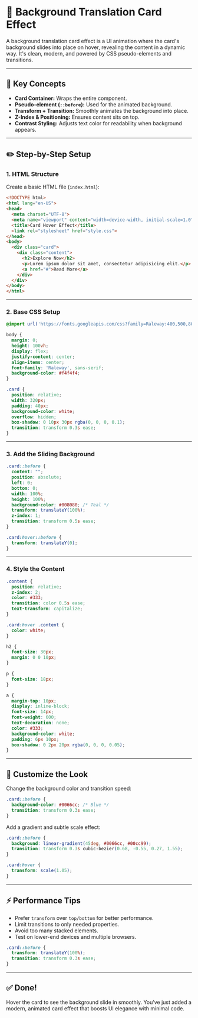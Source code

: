# 🎴 Background Translation Card Effect

A background translation card effect is a UI animation where the card's background slides into place on hover, revealing the content in a dynamic way. It's clean, modern, and powered by CSS pseudo-elements and transitions.

---

## 🔧 Key Concepts

- **Card Container:** Wraps the entire component.
- **Pseudo-element (`::before`):** Used for the animated background.
- **Transform + Transition:** Smoothly animates the background into place.
- **Z-Index & Positioning:** Ensures content sits on top.
- **Contrast Styling:** Adjusts text color for readability when background appears.

---

## ✏️ Step-by-Step Setup

### 1. HTML Structure

Create a basic HTML file (`index.html`):

```html
<!DOCTYPE html>
<html lang="en-US">
<head>
  <meta charset="UTF-8">
  <meta name="viewport" content="width=device-width, initial-scale=1.0">
  <title>Card Hover Effect</title>
  <link rel="stylesheet" href="style.css">
</head>
<body>
  <div class="card">
    <div class="content">
      <h2>Explore Now</h2>
      <p>Lorem ipsum dolor sit amet, consectetur adipisicing elit.</p>
      <a href="#">Read More</a>
    </div>
  </div>
</body>
</html>
```

---

### 2. Base CSS Setup

```css
@import url('https://fonts.googleapis.com/css?family=Raleway:400,500,800');

body {
  margin: 0;
  height: 100vh;
  display: flex;
  justify-content: center;
  align-items: center;
  font-family: 'Raleway', sans-serif;
  background-color: #f4f4f4;
}

.card {
  position: relative;
  width: 320px;
  padding: 40px;
  background-color: white;
  overflow: hidden;
  box-shadow: 0 10px 30px rgba(0, 0, 0, 0.1);
  transition: transform 0.3s ease;
}
```

---

### 3. Add the Sliding Background

```css
.card::before {
  content: "";
  position: absolute;
  left: 0;
  bottom: 0;
  width: 100%;
  height: 100%;
  background-color: #008080; /* Teal */
  transform: translateY(100%);
  z-index: 1;
  transition: transform 0.5s ease;
}

.card:hover::before {
  transform: translateY(0);
}
```

---

### 4. Style the Content

```css
.content {
  position: relative;
  z-index: 2;
  color: #333;
  transition: color 0.5s ease;
  text-transform: capitalize;
}

.card:hover .content {
  color: white;
}

h2 {
  font-size: 30px;
  margin: 0 0 10px;
}

p {
  font-size: 18px;
}

a {
  margin-top: 10px;
  display: inline-block;
  font-size: 14px;
  font-weight: 600;
  text-decoration: none;
  color: #333;
  background-color: white;
  padding: 6px 10px;
  box-shadow: 0 2px 20px rgba(0, 0, 0, 0.05);
}
```

---

## 🎨 Customize the Look

Change the background color and transition speed:

```css
.card::before {
  background-color: #0066cc; /* Blue */
  transition: transform 0.3s ease;
}
```

Add a gradient and subtle scale effect:

```css
.card::before {
  background: linear-gradient(45deg, #0066cc, #00cc99);
  transition: transform 0.3s cubic-bezier(0.68, -0.55, 0.27, 1.55);
}

.card:hover {
  transform: scale(1.05);
}
```

---

## ⚡ Performance Tips

- Prefer `transform` over `top/bottom` for better performance.
- Limit transitions to only needed properties.
- Avoid too many stacked elements.
- Test on lower-end devices and multiple browsers.

```css
.card::before {
  transform: translateY(100%);
  transition: transform 0.3s ease;
}
```

---

## ✅ Done!

Hover the card to see the background slide in smoothly. You’ve just added a modern, animated card effect that boosts UI elegance with minimal code.

